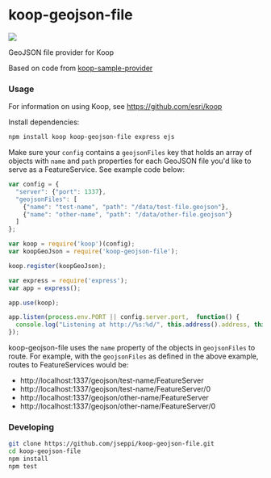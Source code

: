 # koop-geojson-file

![](https://img.shields.io/npm/v/koop-geojson-file.svg)

GeoJSON file provider for Koop 

Based on code from [koop-sample-provider](https://github.com/koopjs/koop-sample-provider)

### Usage

For information on using Koop, see https://github.com/esri/koop 

Install dependencies:

```sh
npm install koop koop-geojson-file express ejs
```

Make sure your `config` contains a `geojsonFiles` key that holds an array of objects with `name` and `path` properties for each GeoJSON file you'd like to serve as a FeatureService. See example code below:

```javascript
var config = {
  "server": {"port": 1337},
  "geojsonFiles": [
    {"name": "test-name", "path": "/data/test-file.geojson"},
    {"name": "other-name", "path": "/data/other-file.geojson"}
  ]
};

var koop = require('koop')(config);
var koopGeoJson = require('koop-geojson-file');

koop.register(koopGeoJson);

var express = require('express');
var app = express();

app.use(koop);

app.listen(process.env.PORT || config.server.port,  function() {
  console.log("Listening at http://%s:%d/", this.address().address, this.address().port);
});
```

koop-geojson-file uses the `name` property of the objects in `geojsonFiles` to route. For example, with the `geojsonFiles` as defined in the above example, routes to FeatureServices would be:

- http://localhost:1337/geojson/test-name/FeatureServer
- http://localhost:1337/geojson/test-name/FeatureServer/0
- http://localhost:1337/geojson/other-name/FeatureServer
- http://localhost:1337/geojson/other-name/FeatureServer/0

### Developing

```sh
git clone https://github.com/jseppi/koop-geojson-file.git
cd koop-geojson-file
npm install
npm test
```
